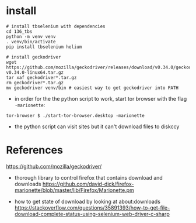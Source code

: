 # install

```
# install tbselenium with dependencies
cd 136_tbs
python -m venv venv
. venv/bin/activate
pip install tbselenium helium

# install geckodriver
wget https://github.com/mozilla/geckodriver/releases/download/v0.34.0/geckodriver-v0.34.0-linux64.tar.gz
tar xaf geckodriver*.tar.gz
rm geckodriver*.tar.gz
mv geckodriver venv/bin # easiest way to get geckodriver into PATH
```

- in order for the the python script to work, start tor browser with
  the flag `-marionette`:
  
```
tor-browser $ ./start-tor-browser.desktop -marionette
```

- the python script can visit sites but it can't download files to diskccy

# References

https://github.com/mozilla/geckodriver/

- thorough library to control firefox that contains download and downloads
https://github.com/david-dick/firefox-marionette/blob/master/lib/Firefox/Marionette.pm

- how to get state of download by looking at about:downloads
https://stackoverflow.com/questions/35891393/how-to-get-file-download-complete-status-using-selenium-web-driver-c-sharp
